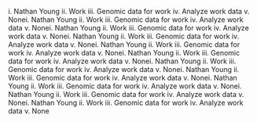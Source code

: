 i. Nathan Young
ii. Work
iii. Genomic data for work
iv. Analyze work data
v. Nonei. Nathan Young
ii. Work
iii. Genomic data for work
iv. Analyze work data
v. Nonei. Nathan Young
ii. Work
iii. Genomic data for work
iv. Analyze work data
v. Nonei. Nathan Young
ii. Work
iii. Genomic data for work
iv. Analyze work data
v. Nonei. Nathan Young
ii. Work
iii. Genomic data for work
iv. Analyze work data
v. Nonei. Nathan Young
ii. Work
iii. Genomic data for work
iv. Analyze work data
v. Nonei. Nathan Young
ii. Work
iii. Genomic data for work
iv. Analyze work data
v. Nonei. Nathan Young
ii. Work
iii. Genomic data for work
iv. Analyze work data
v. Nonei. Nathan Young
ii. Work
iii. Genomic data for work
iv. Analyze work data
v. Nonei. Nathan Young
ii. Work
iii. Genomic data for work
iv. Analyze work data
v. Nonei. Nathan Young
ii. Work
iii. Genomic data for work
iv. Analyze work data
v. None
